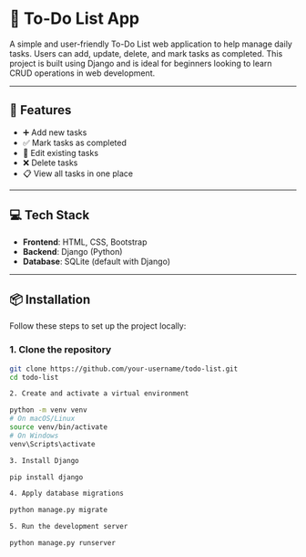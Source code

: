 # 📝 To-Do List App

A simple and user-friendly To-Do List web application to help manage daily tasks. 
Users can add, update, delete, and mark tasks as completed. 
This project is built using Django and is ideal for beginners looking to learn CRUD operations in web development.

---

## 🚀 Features

- ➕ Add new tasks
- ✅ Mark tasks as completed
- 📝 Edit existing tasks
- ❌ Delete tasks
- 📋 View all tasks in one place

---

## 💻 Tech Stack

- **Frontend**: HTML, CSS, Bootstrap
- **Backend**: Django (Python)
- **Database**: SQLite (default with Django)

---

## 📦 Installation

Follow these steps to set up the project locally:

### 1. Clone the repository

```bash
git clone https://github.com/your-username/todo-list.git
cd todo-list

2. Create and activate a virtual environment

python -m venv venv
# On macOS/Linux
source venv/bin/activate
# On Windows
venv\Scripts\activate

3. Install Django

pip install django

4. Apply database migrations

python manage.py migrate

5. Run the development server

python manage.py runserver

